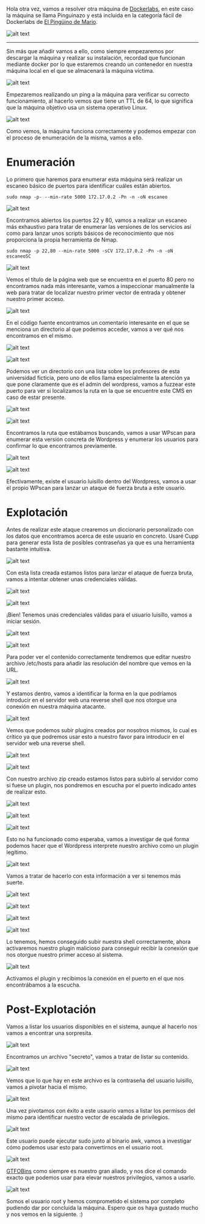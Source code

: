 
Hola otra vez, vamos a resolver otra máquina de [Dockerlabs](https://dockerlabs.es/#/), en este caso la máquina se llama Pinguinazo y está incluida en la categoría fácil de Dockerlabs de [El Pingüino de Mario](https://www.youtube.com/channel/UCGLfzfKRUsV6BzkrF1kJGsg).

![alt text](images/image.png)

---------------------------------------------------------------------------------------------------------------------------------------------------

Sin más que añadir vamos a ello, como siempre empezaremos por descargar la máquina y realizar su instalación, recordad que funcionan mediante docker por lo que estaremos creando un contenedor en nuestra máquina local en el que se almacenará la máquina víctima.

![alt text](images/image-1.png)

Empezaremos realizando un ping a la máquina para verificar su correcto funcionamiento, al hacerlo vemos que tiene un TTL de 64, lo que significa que la máquina objetivo usa un sistema operativo Linux.

![alt text](images/image-2.png)

Como vemos, la máquina funciona correctamente y podemos empezar con el proceso de enumeración de la misma, vamos a ello.

# Enumeración

Lo primero que haremos para enumerar esta máquina será realizar un escaneo básico de puertos para identificar cuáles están abiertos.

```sudo nmap -p- --min-rate 5000 172.17.0.2 -Pn -n -oN escaneo```

![alt text](images/image-3.png)

Encontramos abiertos los puertos 22 y 80, vamos a realizar un escaneo más exhaustivo para tratar de enumerar las versiones de los servicios así como para lanzar unos scripts básicos de reconocimiento que nos proporciona la propia herramienta de Nmap.

``sudo nmap -p 22,80 --min-rate 5000 -sCV 172.17.0.2 -Pn -n -oN escaneoSC``

![alt text](images/image-4.png)

Vemos el título de la página web que se encuentra en el puerto 80 pero no encontramos nada más interesante, vamos a inspeccionar manualmente la web para tratar de localizar nuestro primer vector de entrada y obtener nuestro primer acceso.

![alt text](images/image-5.png)

En el código fuente encontramos un comentario interesante en el que se menciona un directorio al que podemos acceder, vamos a ver qué nos encontramos en el mismo.

![alt text](images/image-6.png)

![alt text](images/image-7.png)

Podemos ver un directorio con una lista sobre los profesores de esta universidad ficticia, pero uno de ellos llama especialmente la atención ya que pone claramente que es el admin del wordpress, vamos a fuzzear este puerto para ver si localizamos la ruta en la que se encuentre este CMS en caso de estar presente.

![alt text](images/image-8.png)

![alt text](images/image-9.png)

Encontramos la ruta que estábamos buscando, vamos a usar WPscan para enumerar esta versión concreta de Wordpress y enumerar los usuarios para confirmar lo que encontramos previamente.

![alt text](images/image-10.png)

![alt text](images/image-11.png)

Efectivamente, existe el usuario luisillo dentro del Wordpress, vamos a usar el propio WPscan para lanzar un ataque de fuerza bruta a este usuario. 

# Explotación

Antes de realizar este ataque crearemos un diccionario personalizado con los datos que encontramos acerca de este usuario en concreto. Usaré Cupp para generar esta lista de posibles contraseñas ya que es una herramienta bastante intuitiva.

![alt text](images/image-12.png)

Con esta lista creada estamos listos para lanzar el ataque de fuerza bruta, vamos a intentar obtener unas credenciales válidas.

![alt text](images/image-13.png)

![alt text](images/image-14.png)

¡Bien! Tenemos unas credenciales válidas para el usuario luisillo, vamos a iniciar sesión.

![alt text](images/image-15.png)

![alt text](images/image-16.png)

Para poder ver el contenido correctamente tendremos que editar nuestro archivo /etc/hosts para añadir las resolución del nombre que vemos en la URL.

![alt text](images/image-17.png)

Y estamos dentro, vamos a identificar la forma en la que podríamos introducir en el servidor web una reverse shell que nos otorgue una conexión en nuestra máquina atacante.

![alt text](images/image-18.png)

Vemos que podemos subir plugins creados por nosotros mismos, lo cual es crítico ya que podremos usar esto a nuestro favor para introducir en el servidor web una reverse shell.

![alt text](images/image-19.png)

![alt text](images/image-20.png)

Con nuestro archivo zip creado estamos listos para subirlo al servidor como si fuese un plugin, nos pondremos en escucha por el puerto indicado antes de realizar esto.

![alt text](images/image-21.png)

![alt text](images/image-22.png)

![alt text](images/image-23.png)

Esto no ha funcionado como esperaba, vamos a investigar de qué forma podemos hacer que el Wordpress interprete nuestro archivo como un plugin legítimo.

![alt text](images/image-24.png)

Vamos a tratar de hacerlo con esta información a ver si tenemos más suerte.

![alt text](images/image-25.png)

![alt text](images/image-26.png)

![alt text](images/image-27.png)

![alt text](images/image-28.png)

Lo tenemos, hemos conseguido subir nuestra shell correctamente, ahora activaremos nuestro plugin malicioso para conseguir recibir la conexión que nos otorgue nuestro primer acceso al sistema.

![alt text](images/image-29.png)

Activamos el plugin y recibimos la conexión en el puerto en el que nos encontrábamos a la escucha.

# Post-Explotación

Vamos a listar los usuarios disponibles en el sistema, aunque al hacerlo nos vamos a encontrar una sorpresita.

![alt text](images/image-30.png)

Encontramos un archivo "secreto", vamos a tratar de listar su contenido.

![alt text](images/image-31.png)

Vemos que lo que hay en este archivo es la contraseña del usuario luisillo, vamos a pivotar hacia el mismo.

![alt text](images/image-32.png)

Una vez pivotamos con éxito a este usaurio vamos a listar los permisos del mismo para identificar nuestro vector de escalada de privilegios.

![alt text](images/image-33.png)

Este usuario puede ejecutar sudo junto al binario awk, vamos a investigar cómo podemos usar esto para convertirnos en el usuario root.

![alt text](images/image-34.png)

[GTFOBins](https://gtfobins.github.io) como siempre es nuestro gran aliado, y nos dice el comando exacto que podemos usar para elevar nuestros privilegios, vamos a usarlo.

![alt text](images/image-35.png)

Somos el usuario root y hemos comprometido el sistema por completo pudiendo dar por concluida la máquina. Espero que os haya gustado mucho y nos vemos en la siguiente. :)

